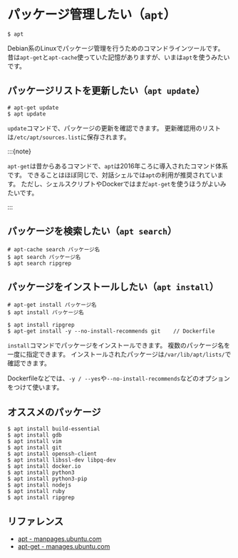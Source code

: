 # パッケージ管理したい（``apt``）

```console
$ apt
```

Debian系のLinuxでパッケージ管理を行うためのコマンドラインツールです。
昔は``apt-get``と``apt-cache``使っていた記憶がありますが、いまは``apt``を使うみたいです。

## パッケージリストを更新したい（``apt update``）

```console
# apt-get update
$ apt update
```

``update``コマンドで、パッケージの更新を確認できます。
更新確認用のリストは``/etc/apt/sources.list``に保存されます。

:::{note}

``apt-get``は昔からあるコマンドで、``apt``は2016年ころに導入されたコマンド体系です。
できることはほぼ同じで、対話シェルでは``apt``の利用が推奨されています。
ただし、シェルスクリプトやDockerではまだ``apt-get``を使うほうがよいみたいです。

:::

## パッケージを検索したい（``apt search``）

```console
# apt-cache search パッケージ名
$ apt search パッケージ名
$ apt search ripgrep
```

## パッケージをインストールしたい（``apt install``）

```console
# apt-get install パッケージ名
$ apt install パッケージ名

$ apt install ripgrep
$ apt-get install -y --no-install-recommends git    // Dockerfile
```

``install``コマンドでパッケージをインストールできます。
複数のパッケージ名を一度に指定できます。
インストールされたパッケージは``/var/lib/apt/lists/``で確認できます。

Dockerfileなどでは、``-y / --yes``や``--no-install-recommends``などのオプションをつけて使います。

## オススメのパッケージ

```console
$ apt install build-essential
$ apt install gdb
$ apt install vim
$ apt install git
$ apt install openssh-client
$ apt install libssl-dev libpq-dev
$ apt install docker.io
$ apt install python3
$ apt install python3-pip
$ apt install nodejs
$ apt install ruby
$ apt install ripgrep
```

## リファレンス

- [apt - manpages.ubuntu.com](https://manpages.ubuntu.com/manpages/noble/en/man8/apt.8.html)
- [apt-get - manages.ubuntu.com](https://manpages.ubuntu.com/manpages/noble/en/man8/apt-get.8.html)
